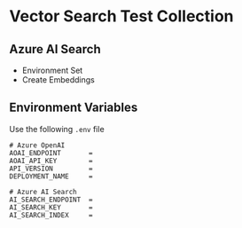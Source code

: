 # Vector Search Test Collection

## Azure AI Search
- Environment Set
- Create Embeddings

## Environment Variables
Use the following `.env` file

```
# Azure OpenAI
AOAI_ENDPOINT       = 
AOAI_API_KEY        = 
API_VERSION         = 
DEPLOYMENT_NAME     = 

# Azure AI Search
AI_SEARCH_ENDPOINT  = 
AI_SEARCH_KEY       = 
AI_SEARCH_INDEX     = 
```
